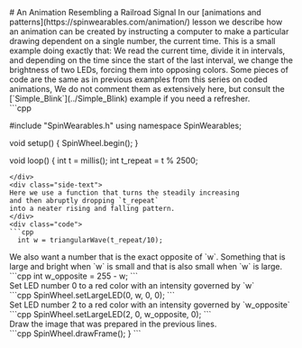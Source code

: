 <div class="flex-container"><div class="wide-text">
# An Animation Resembling a Railroad Signal
In our [animations and patterns](https://spinwearables.com/animation/)
lesson we describe how an animation can be created by instructing
a computer to make a particular drawing dependent on a single number,
the current time.
This is a small example doing exactly that:
We read the current time, divide it in intervals,
and depending on the time since the start of the last interval,
we change the brightness of two LEDs, forcing them into opposing colors.
Some pieces of code are the same as in previous examples from
this series on coded animations, We do not comment them as extensively here,
but consult the [`Simple_Blink`](../Simple_Blink) example if you need a refresher.
</div>
<div class="side-text">
</div>
<div class="code">
```cpp

#include "SpinWearables.h"
using namespace SpinWearables;

void setup() {
  SpinWheel.begin();
}

void loop() {
  int t = millis();
  int t_repeat = t % 2500;
```
</div>
<div class="side-text">
Here we use a function that turns the steadily increasing
and then abruptly dropping `t_repeat`
into a neater rising and falling pattern.
</div>
<div class="code">
```cpp
  int w = triangularWave(t_repeat/10);
```
</div>
<div class="side-text">
We also want a number that is the exact opposite of `w`.
Something that is large and bright when `w` is small and
that is also small when `w` is large.
</div>
<div class="code">
```cpp
  int w_opposite = 255 - w;
```
</div>
<div class="side-text">
Set LED number 0 to a red color with an intensity governed by `w`
</div>
<div class="code">
```cpp
  SpinWheel.setLargeLED(0, w, 0, 0);
```
</div>
<div class="side-text">
Set LED number 2 to a red color with an intensity governed by `w_opposite`
</div>
<div class="code">
```cpp
  SpinWheel.setLargeLED(2, 0, w_opposite, 0);
```
</div>
<div class="side-text">
Draw the image that was prepared in the previous lines.
</div>
<div class="code">
```cpp
  SpinWheel.drawFrame();
}
```
</div>
</div>